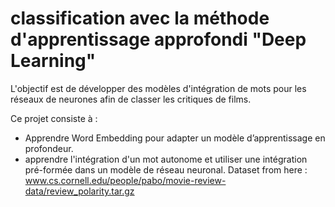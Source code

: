 # classification avec la méthode d'apprentissage approfondi "Deep Learning"

L'objectif est de développer des modèles d'intégration de mots pour les réseaux de neurones afin de classer les critiques de films.

Ce projet consiste à : 
- Apprendre Word Embedding pour adapter un modèle d’apprentissage en profondeur.
- apprendre l'intégration d'un mot autonome et utiliser une intégration pré-formée dans un modèle de réseau neuronal.
Dataset from here :
www.cs.cornell.edu/people/pabo/movie-review-data/review_polarity.tar.gz
